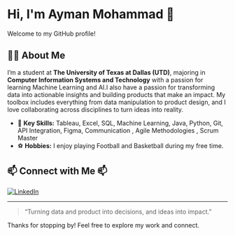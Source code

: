 # Hi, I'm Ayman Mohammad 👋  
Welcome to my GitHub profile!

## 👨‍💻 About Me

I’m a student at **The University of Texas at Dallas (UTD)**, majoring in **Computer Information Systems and Technology** with a passion for learning Machine Learning and AI.I also  have a passion for transforming data into actionable insights and building products that make an impact. My toolbox includes everything from data manipulation to product design, and I love collaborating across disciplines to turn ideas into reality.



- 🚀 **Key Skills:** Tableau, Excel, SQL, Machine Learning, Java, Python, Git, API Integration, Figma, Communication , Agile Methodologies , Scrum Master  
- ⚽ **Hobbies:** I enjoy playing Football and Basketball during my free time.

## 📫 Connect with Me 📫
<a href="https://www.linkedin.com/in/ayman-mohammad-063278255/" target="_blank">
  <img src="https://img.shields.io/badge/LinkedIn-Ayman%20Mohammad-blue?style=flat-square&logo=linkedin" alt="LinkedIn">
</a>

---

> “Turning data and product into decisions, and ideas into impact.”

Thanks for stopping by! Feel free to explore my work and connect.
